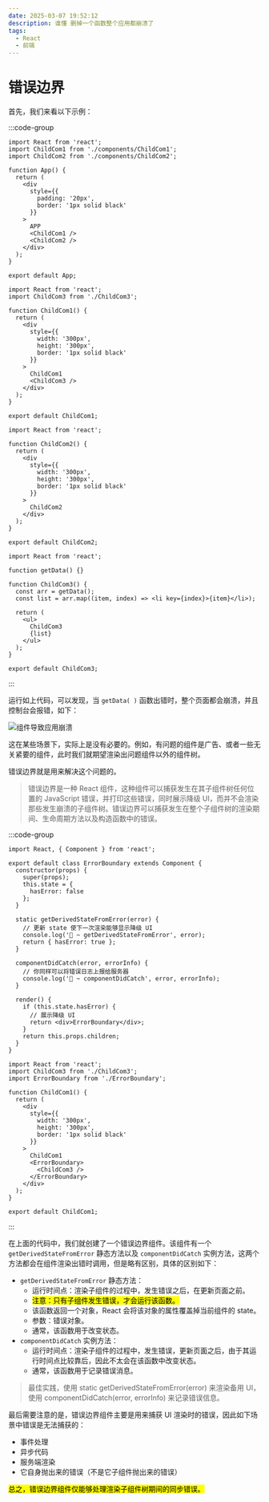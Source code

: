 ```yaml
---
date: 2025-03-07 19:52:12
description: 谁懂 删掉一个函数整个应用都崩溃了
tags:
  - React
  - 前端
---
```


# 错误边界

首先，我们来看以下示例：

:::code-group

```JSX [App.jsx]
import React from 'react';
import ChildCom1 from './components/ChildCom1';
import ChildCom2 from './components/ChildCom2';

function App() {
  return (
    <div
      style={{
        padding: '20px',
        border: '1px solid black'
      }}
    >
      APP
      <ChildCom1 />
      <ChildCom2 />
    </div>
  );
}

export default App;
```

```JSX [ChildCom1.jsx]
import React from 'react';
import ChildCom3 from './ChildCom3';

function ChildCom1() {
  return (
    <div
      style={{
        width: '300px',
        height: '300px',
        border: '1px solid black'
      }}
    >
      ChildCom1
      <ChildCom3 />
    </div>
  );
}

export default ChildCom1;
```

```JSX [ChildCom2.jsx]
import React from 'react';

function ChildCom2() {
  return (
    <div
      style={{
        width: '300px',
        height: '300px',
        border: '1px solid black'
      }}
    >
      ChildCom2
    </div>
  );
}

export default ChildCom2;
```

```JSX [ChildCom3.jsx] {3}
import React from 'react';

function getData() {}

function ChildCom3() {
  const arr = getData();
  const list = arr.map((item, index) => <li key={index}>{item}</li>);

  return (
    <ul>
      ChildCom3
      {list}
    </ul>
  );
}

export default ChildCom3;
```

:::

运行如上代码，可以发现，当 `getData( )` 函数出错时，整个页面都会崩溃，并且控制台会报错，如下：

![组件导致应用崩溃](https://blog-1328542955.cos.ap-shanghai.myqcloud.com/PixPin_2025-03-07_20-03-01.png)

这在某些场景下，实际上是没有必要的。例如，有问题的组件是广告、或者一些无关紧要的组件，此时我们就期望渲染出问题组件以外的组件树。

错误边界就是用来解决这个问题的。

> 错误边界是一种 React 组件，这种组件可以捕获发生在其子组件树任何位置的 JavaScript 错误，并打印这些错误，同时展示降级 UI，而并不会渲染那些发生崩溃的子组件树。错误边界可以捕获发生在整个子组件树的渲染期间、生命周期方法以及构造函数中的错误。

:::code-group

```JSX [ErrorBoundary.jsx]
import React, { Component } from 'react';

export default class ErrorBoundary extends Component {
  constructor(props) {
    super(props);
    this.state = {
      hasError: false
    };
  }

  static getDerivedStateFromError(error) {
    // 更新 state 使下一次渲染能够显示降级 UI
    console.log('🤡 ~ getDerivedStateFromError', error);
    return { hasError: true };
  }

  componentDidCatch(error, errorInfo) {
    // 你同样可以将错误日志上报给服务器
    console.log('👻 ~ componentDidCatch', error, errorInfo);
  }

  render() {
    if (this.state.hasError) {
      // 展示降级 UI
      return <div>ErrorBoundary</div>;
    }
    return this.props.children;
  }
}
```

```JSX [ChildCom1.jsx]
import React from 'react';
import ChildCom3 from './ChildCom3';
import ErrorBoundary from './ErrorBoundary';

function ChildCom1() {
  return (
    <div
      style={{
        width: '300px',
        height: '300px',
        border: '1px solid black'
      }}
    >
      ChildCom1
      <ErrorBoundary>
        <ChildCom3 />
      </ErrorBoundary>
    </div>
  );
}

export default ChildCom1;
```

:::

在上面的代码中，我们就创建了一个错误边界组件。该组件有一个 `getDerivedStateFromError` 静态方法以及 `componentDidCatch` 实例方法，这两个方法都会在组件渲染出错时调用，但是略有区别，具体的区别如下：

- `getDerivedStateFromError` 静态方法：
  - 运行时间点：渲染子组件的过程中，发生错误之后，在更新页面之前。
  - <mark>注意：只有子组件发生错误，才会运行该函数。</mark>
  - 该函数返回一个对象，React 会将该对象的属性覆盖掉当前组件的 state。
  - 参数：错误对象。
  - 通常，该函数用于改变状态。
- `componentDidCatch` 实例方法：
  - 运行时间点：渲染子组件的过程中，发生错误，更新页面之后，由于其运行时间点比较靠后，因此不太会在该函数中改变状态。
  - 通常，该函数用于记录错误消息。

> 最佳实践，使用 static getDerivedStateFromError(error) 来渲染备用 UI，使用 componentDidCatch(error, errorInfo) 来记录错误信息。

最后需要注意的是，错误边界组件主要是用来捕获 UI 渲染时的错误，因此如下场景中错误是无法捕获的：

- 事件处理
- 异步代码
- 服务端渲染
- 它自身抛出来的错误（不是它子组件抛出来的错误）

<mark>总之，错误边界组件仅能够处理渲染子组件树期间的同步错误。</mark>
